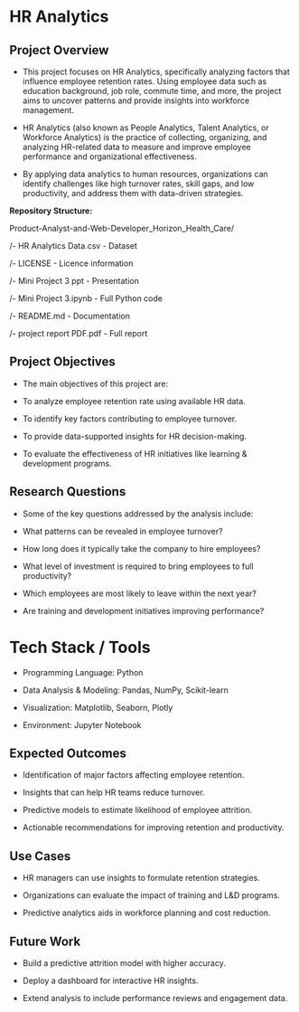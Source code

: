 # HR Analytics

## Project Overview

- This project focuses on HR Analytics, specifically analyzing factors that influence employee retention rates. Using employee data such as education background, job role, commute time, and more, the project aims to uncover patterns and provide insights into workforce management.

- HR Analytics (also known as People Analytics, Talent Analytics, or Workforce Analytics) is the practice of collecting, organizing, and analyzing HR-related data to measure and improve employee performance and organizational effectiveness.

- By applying data analytics to human resources, organizations can identify challenges like high turnover rates, skill gaps, and low productivity, and address them with data-driven strategies.

**Repository Structure:**

Product-Analyst-and-Web-Developer_Horizon_Health_Care/

/- HR Analytics Data.csv - Dataset

/- LICENSE - Licence information

/- Mini Project 3 ppt - Presentation

/- Mini Project 3.ipynb - Full Python code

/- README.md - Documentation

/- project report PDF.pdf - Full report

## Project Objectives

- The main objectives of this project are:

- To analyze employee retention rate using available HR data.

- To identify key factors contributing to employee turnover.

- To provide data-supported insights for HR decision-making.

- To evaluate the effectiveness of HR initiatives like learning & development programs.

## Research Questions

- Some of the key questions addressed by the analysis include:

- What patterns can be revealed in employee turnover?

- How long does it typically take the company to hire employees?

- What level of investment is required to bring employees to full productivity?

- Which employees are most likely to leave within the next year?

- Are training and development initiatives improving performance?

# Tech Stack / Tools

- Programming Language: Python

- Data Analysis & Modeling: Pandas, NumPy, Scikit-learn

- Visualization: Matplotlib, Seaborn, Plotly

- Environment: Jupyter Notebook

## Expected Outcomes

- Identification of major factors affecting employee retention.

- Insights that can help HR teams reduce turnover.

- Predictive models to estimate likelihood of employee attrition.

- Actionable recommendations for improving retention and productivity.

## Use Cases

- HR managers can use insights to formulate retention strategies.

- Organizations can evaluate the impact of training and L&D programs.

- Predictive analytics aids in workforce planning and cost reduction.

## Future Work

- Build a predictive attrition model with higher accuracy.

- Deploy a dashboard for interactive HR insights.

- Extend analysis to include performance reviews and engagement data.


